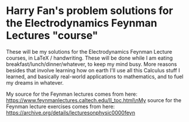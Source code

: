 # Harry Fan's problem solutions for the Electrodynamics Feynman Lectures "course"

These will be my solutions for the Electrodynamics Feynman Lecture courses, in LaTeX / handwriting. These will be done while I am eating breakfast/lunch/dinner/whatever, to keep my mind busy. More reasons besides that involve learning how on earth I'll use all this Calculus stuff I learned, and basically real-world applications to mathematics, and to fuel my dreams in whatever. 

My source for the Feynman lectures comes from here: https://www.feynmanlectures.caltech.edu/II_toc.html\nMy source for the Feynman lecture exercises comes from here: https://archive.org/details/lecturesonphysic0000feyn
